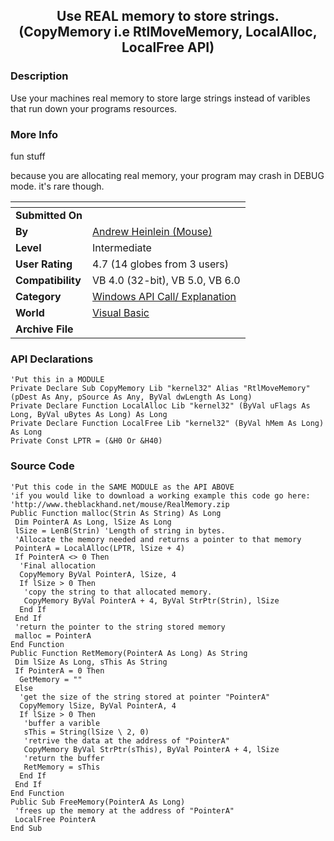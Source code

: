 ﻿<div align="center">

## Use REAL memory to store strings\. \(CopyMemory i\.e RtlMoveMemory, LocalAlloc, LocalFree API\)


</div>

### Description

Use your machines real memory to store large strings instead of varibles that run down your programs resources.
 
### More Info
 
fun stuff

because you are allocating real memory, your program may crash in DEBUG mode. it's rare though.


<span>             |<span>
---                |---
**Submitted On**   |
**By**             |[Andrew Heinlein \(Mouse\)](https://github.com/Planet-Source-Code/PSCIndex/blob/master/ByAuthor/andrew-heinlein-mouse.md)
**Level**          |Intermediate
**User Rating**    |4.7 (14 globes from 3 users)
**Compatibility**  |VB 4\.0 \(32\-bit\), VB 5\.0, VB 6\.0
**Category**       |[Windows API Call/ Explanation](https://github.com/Planet-Source-Code/PSCIndex/blob/master/ByCategory/windows-api-call-explanation__1-39.md)
**World**          |[Visual Basic](https://github.com/Planet-Source-Code/PSCIndex/blob/master/ByWorld/visual-basic.md)
**Archive File**   |[](https://github.com/Planet-Source-Code/andrew-heinlein-mouse-use-real-memory-to-store-strings-copymemory-i-e-rtlmovememory-locala__1-11612/archive/master.zip)

### API Declarations

```
'Put this in a MODULE
Private Declare Sub CopyMemory Lib "kernel32" Alias "RtlMoveMemory" (pDest As Any, pSource As Any, ByVal dwLength As Long)
Private Declare Function LocalAlloc Lib "kernel32" (ByVal uFlags As Long, ByVal uBytes As Long) As Long
Private Declare Function LocalFree Lib "kernel32" (ByVal hMem As Long) As Long
Private Const LPTR = (&H0 Or &H40)
```


### Source Code

```
'Put this code in the SAME MODULE as the API ABOVE
'if you would like to download a working example this code go here:
'http://www.theblackhand.net/mouse/RealMemory.zip
Public Function malloc(Strin As String) As Long
 Dim PointerA As Long, lSize As Long
 lSize = LenB(Strin) 'Length of string in bytes.
 'Allocate the memory needed and returns a pointer to that memory
 PointerA = LocalAlloc(LPTR, lSize + 4)
 If PointerA <> 0 Then
  'Final allocation
  CopyMemory ByVal PointerA, lSize, 4
  If lSize > 0 Then
   'copy the string to that allocated memory.
   CopyMemory ByVal PointerA + 4, ByVal StrPtr(Strin), lSize
  End If
 End If
 'return the pointer to the string stored memory
 malloc = PointerA
End Function
Public Function RetMemory(PointerA As Long) As String
 Dim lSize As Long, sThis As String
 If PointerA = 0 Then
  GetMemory = ""
 Else
  'get the size of the string stored at pointer "PointerA"
  CopyMemory lSize, ByVal PointerA, 4
  If lSize > 0 Then
   'buffer a varible
   sThis = String(lSize \ 2, 0)
   'retrive the data at the address of "PointerA"
   CopyMemory ByVal StrPtr(sThis), ByVal PointerA + 4, lSize
   'return the buffer
   RetMemory = sThis
  End If
 End If
End Function
Public Sub FreeMemory(PointerA As Long)
 'frees up the memory at the address of "PointerA"
 LocalFree PointerA
End Sub
```

